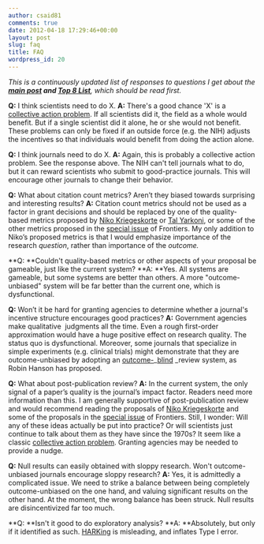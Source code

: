 ```yaml
---
author: csaid81
comments: true
date: 2012-04-18 17:29:46+00:00
layout: post
slug: faq
title: FAQ
wordpress_id: 20
---
```


_This is a continuously updated list of responses to questions I get about the __[main post](http://filedrawer.wordpress.com/2012/04/17/its-the-incentives-structure-people-why-science-reform-must-come-from-the-granting-agencies/) and [Top 8 List](http://filedrawer.wordpress.com/2013/01/16/8-lessons-from-the-reproducibility-crisis/)__, which should be read first._

**Q:** I think scientists need to do X.
**A:** There's a good chance 'X' is a [collective action problem](http://en.wikipedia.org/wiki/Collective_action%23Collective_action_problem). If all scientists did it, the field as a whole would benefit. But if a single scientist did it alone, he or she would not benefit. These problems can only be fixed if an outside force (e.g. the NIH) adjusts the incentives so that individuals would benefit from doing the action alone.

**Q:** I think journals need to do X.
**A:** Again, this is probably a collective action problem. See the response above. The NIH can't tell journals what to do, but it can reward scientists who submit to good-practice journals. This will encourage other journals to change their behavior.

**Q:** What about citation count metrics? Aren’t they biased towards surprising and interesting results?
**A:** Citation count metrics should not be used as a factor in grant decisions and should be replaced by one of the quality-based metrics proposed by [Niko Kriegeskorte](http://futureofscipub.wordpress.com/2009/11/12/open-post-publication-peer-review/) or [Tal Yarkoni](http://talyarkoni.org/papers/Yarkoni_open_evaluation_03132012.pdf), or some of the other metrics proposed in the [special issue](http://www.frontiersin.org/Journal/SpecialTopicDetail.aspx?name=computational_neuroscience&st=137&sname=Beyond_open_access_visions_for) of Frontiers. My only addition to Niko’s proposed metrics is that I would emphasize importance of the research _question_, rather than importance of the _outcome._

**Q: **Couldn't quality-based metrics or other aspects of your proposal be gameable, just like the current system?
**A: **Yes. All systems are gameable, but some systems are better than others. A more "outcome-unbiased" system will be far better than the current one, which is dysfunctional.

**Q:** Won’t it be hard for granting agencies to determine whether a journal's incentive structure encourages good practices?
**A:** Government agencies make qualitative  judgments all the time. Even a rough first-order approximation would have a huge positive effect on research quality. The status quo is dysfunctional. Moreover, some journals that specialize in simple experiments (e.g. clinical trials) might demonstrate that they are outcome-unbiased by adopting an [outcome-](http://www.overcomingbias.com/2010/11/results-blind-peer-review.html)_[blind](http://www.overcomingbias.com/2010/11/results-blind-peer-review.html) _review system, as Robin Hanson has proposed.

**Q:** What about post-publication review?
**A:** In the current system, the only signal of a paper’s quality is the journal’s impact factor. Readers need more information than this. I am generally supportive of post-publication review and would recommend reading the proposals of [Niko Kriegeskorte](http://futureofscipub.wordpress.com/) and some of the proposals in the [special issue](http://www.frontiersin.org/Journal/SpecialTopicDetail.aspx?name=computational_neuroscience&st=137&sname=Beyond_open_access_visions_for) of Frontiers. Still, I wonder: Will any of these ideas actually be put into practice? Or will scientists just continue to talk about them as they have since the 1970s? It seem like a classic [collective action problem](http://en.wikipedia.org/wiki/Collective_action%23Collective_action_problem). Granting agencies may be needed to provide a nudge.

**Q:** Null results can easily obtained with sloppy research. Won't outcome-unbiased journals encourage sloppy research?
**A:** Yes, it is admittedly a complicated issue. We need to strike a balance between being completely outcome-unbiased on the one hand, and valuing significant results on the other hand. At the moment, the wrong balance has been struck. Null results are disincentivized far too much.

**Q: **Isn't it good to do exploratory analysis?
**A: **Absolutely, but only if it identified as such. [HARKing](http://psr.sagepub.com/content/2/3/196.abstract) is misleading, and inflates Type I error.
